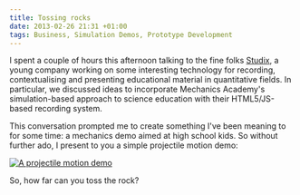 ```yaml
---
title: Tossing rocks
date: 2013-02-26 21:31 +01:00
tags: Business, Simulation Demos, Prototype Development
---
```


I spent a couple of hours this afternoon talking to the fine folks
[Studix](http://studix.com/), a young company working on some
interesting technology for recording, contextualising and presenting
educational material in quantitative fields. In particular, we
discussed ideas to incorporate Mechanics Academy's simulation-based
approach to science education with their HTML5/JS-based recording
system.

This conversation prompted me to create something I've been meaning to
for some time: a mechanics demo aimed at high school kids. So without
further ado, I present to you a simple projectile motion demo:

<p><a href="/demo/projectile/"><img src="/img/blog/projectile-demo.png" class="img-polaroid" alt="A projectile motion demo"></a></p>

So, how far can you toss the rock?


